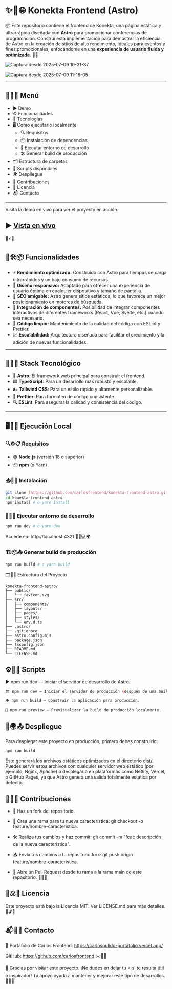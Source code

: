 # ✨🔗🌐 Konekta Frontend (Astro)

📦 Este repositorio contiene el frontend de Konekta, una página estática y ultrarrápida diseñada con **Astro** para promocionar conferencias de programación. Construí esta implementación para demostrar la eficiencia de Astro en la creación de sitios de alto rendimiento, ideales para eventos y fines promocionales, enfocándome en una **experiencia de usuario fluida y optimizada**. 🚀💡

![Captura desde 2025-07-09 10-31-37](https://github.com/user-attachments/assets/4fd5cdca-3bc6-4515-a96b-abe1bebe566b)

![Captura desde 2025-07-09 11-18-05](https://github.com/user-attachments/assets/4dadc78f-cfe2-429a-920f-b325814b0988)

---

## 📄📌🧭 Menú

- ▶️ Demo
- ⚙️ Funcionalidades
- 🧰 Tecnologías
- 🖥️ Cómo ejecutarlo localmente
  - 🔍 Requisitos
  - 📦 Instalación de dependencias
  - 🚀 Ejecutar entorno de desarrollo
  - 🛠️ Generar build de producción
- 🗂️ Estructura de carpetas
- 📜 Scripts disponibles
- 🌍 Despliegue
- 🤝 Contribuciones
- 📄 Licencia
- 📬 Contacto

---

Visita la demo en vivo para ver el proyecto en acción.

## ▶️ [ Vista en vivo](https://konekta-frontend.netlify.app/)
📱⚡🛒

## 🚀🛠️📦 Funcionalidades

- ⚡ **Rendimiento optimizado:** Construido con Astro para tiempos de carga ultrarrápidos y un bajo consumo de recursos.
- 🎨 **Diseño responsivo:** Adaptado para ofrecer una experiencia de usuario óptima en cualquier dispositivo y tamaño de pantalla.
- 📝 **SEO amigable:** Astro genera sitios estáticos, lo que favorece un mejor posicionamiento en motores de búsqueda.
- 🧩 **Integración de componentes:** Posibilidad de integrar componentes interactivos de diferentes frameworks (React, Vue, Svelte, etc.) cuando sea necesario.
- 🧹 **Código limpio:** Mantenimiento de la calidad del código con ESLint y Prettier.
- 📈 **Escalabilidad:** Arquitectura diseñada para facilitar el crecimiento y la adición de nuevas funcionalidades.

---

## 🧰🔧💡 Stack Tecnológico

- 🚀 **Astro**: El framework web principal para construir el frontend.
- 🟦 **TypeScript**: Para un desarrollo más robusto y escalable.
- 🌬️ **Tailwind CSS**: Para un estilo rápido y altamente personalizable.
- 🧹 **Prettier**: Para formateo de código consistente.
- 🔍 **ESLint**: Para asegurar la calidad y consistencia del código.

---

## 🖥️🧪🔄 Ejecución Local

### 🔍⚙️📋 Requisitos

- 🟢 **Node.js** (versión 18 o superior)
- 📦 **npm** (o Yarn)

### 📥📂🔧 Instalación

```bash
git clone [https://github.com/carlosfrontend/konekta-frontend-astro.git](https://github.com/carlosfrontend/konekta-frontend-astro.git)
cd konekta-frontend-astro
npm install # o yarn install
```

### 🚀🧪🌐 Ejecutar entorno de desarrollo

```bash
npm run dev # o yarn dev
```

Accede en: http://localhost:4321
🧑‍💻💻🌍

### 🏗️📦📤 Generar build de producción

```bash
npm run build # o yarn build
```

🗂️📁🧱 Estructura del Proyecto

```
konekta-frontend-astro/
├── public/
│   └── favicon.svg
├── src/
│   ├── components/
│   ├── layouts/
│   ├── pages/
│   ├── styles/
│   └── env.d.ts
├── .astro/
├── .gitignore
├── astro.config.mjs
├── package.json
├── tsconfig.json
├── README.md
└── LICENSE.md
```

## ⚙️📜📌 Scripts

▶️ npm run dev — Iniciar el servidor de desarrollo de Astro.

```bash
🏗️ npm run dev — Iniciar el servidor de producción (después de una build).

👁️ npm run build — Construir la aplicación para producción.

🚀 npm run preview — Previsualizar la build de producción localmente.

```

## 🚀🌍📤 Despliegue

Para desplegar este proyecto en producción, primero debes construirlo:

```bash
npm run build
```

Esto generará los archivos estáticos optimizados en el directorio dist/. Puedes servir estos archivos con cualquier servidor web estático (por ejemplo, Nginx, Apache) o desplegarlo en plataformas como Netlify, Vercel, o GitHub Pages, ya que Astro genera una salida totalmente estática por defecto.

## 🙌👥🔧 Contribuciones

- 🍴 Haz un fork del repositorio.

- 🌿 Crea una rama para tu nueva característica: git checkout -b feature/nombre-caracteristica.

- 🛠️ Realiza tus cambios y haz commit: git commit -m "feat: descripción de la nueva característica".

- 📤 Envía tus cambios a tu repositorio fork: git push origin feature/nombre-caracteristica.

- 🔁 Abre un Pull Request desde tu rama a la rama main de este repositorio.
  🎯🧪🔄

## 📄⚖️📘 Licencia

Este proyecto está bajo la Licencia MIT. Ver LICENSE.md para más detalles.
📑🔓📝

## 📬👤🌐 Contacto

📝 Portafolio de Carlos Frontend: https://carlospulido-portafolio.vercel.app/

GitHub: https://github.com/carlosfrontend
✉️💬📡

🚀 Gracias por visitar este proyecto. ¡No dudes en dejar tu ⭐ si te resulta útil o inspirador! Tu apoyo ayuda a mantener y mejorar este tipo de desarrollos. 🙌💡✨
